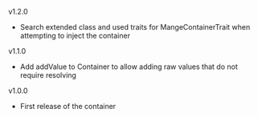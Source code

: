 

v1.2.0

- Search extended class and used traits for MangeContainerTrait when attempting to inject the container

v1.1.0

- Add addValue to Container to allow adding raw values that do not require resolving

v1.0.0

- First release of the container

